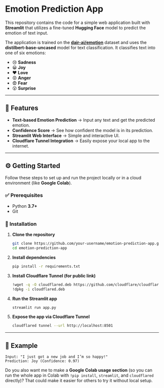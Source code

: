 
# Emotion Prediction App

This repository contains the code for a simple web application built with **Streamlit** that utilizes a fine-tuned **Hugging Face** model to predict the emotion of text input.

The application is trained on the **[dair-ai/emotion](https://huggingface.co/datasets/dair-ai/emotion)** dataset and uses the **distilbert-base-uncased** model for text classification. It classifies text into one of six emotions:

* 😢 **Sadness**
* 😀 **Joy**
* ❤️ **Love**
* 😡 **Anger**
* 😨 **Fear**
* 😲 **Surprise**

---

## 🚀 Features

* **Text-based Emotion Prediction** → Input any text and get the predicted emotion.
* **Confidence Score** → See how confident the model is in its prediction.
* **Streamlit Web Interface** → Simple and interactive UI.
* **Cloudflare Tunnel Integration** → Easily expose your local app to the internet.

---

## ⚙️ Getting Started

Follow these steps to set up and run the project locally or in a cloud environment (like **Google Colab**).

### ✅ Prerequisites

* Python **3.7+**
* Git

### 🔧 Installation

1. **Clone the repository**

   ```bash
   git clone https://github.com/your-username/emotion-prediction-app.git
   cd emotion-prediction-app
   ```

2. **Install dependencies**

   ```bash
   pip install -r requirements.txt
   ```

3. **Install Cloudflare Tunnel (for public link)**

   ```bash
   !wget -q -O cloudflared.deb https://github.com/cloudflare/cloudflared/releases/latest/download/cloudflared-linux-amd64.deb
   !dpkg -i cloudflared.deb
   ```

4. **Run the Streamlit app**

   ```bash
   streamlit run app.py
   ```

5. **Expose the app via Cloudflare Tunnel**

   ```bash
   cloudflared tunnel --url http://localhost:8501
   ```

---

## 📌 Example

```text
Input: "I just got a new job and I’m so happy!"
Prediction: Joy (Confidence: 0.97)
```


Do you also want me to make a **Google Colab usage section** (so you can run the whole app in Colab with `!pip install`, `streamlit`, and `cloudflared` directly)? That could make it easier for others to try it without local setup.
